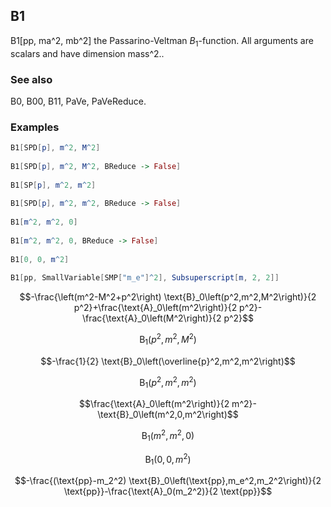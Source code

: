##  B1 

B1[pp, ma^2, mb^2] the Passarino-Veltman $B_1$-function. All arguments are scalars and have dimension mass^2..

###  See also 

B0, B00, B11, PaVe, PaVeReduce.

###  Examples 

```mathematica
B1[SPD[p], m^2, M^2] 
 
B1[SPD[p], m^2, M^2, BReduce -> False] 
 
B1[SP[p], m^2, m^2] 
 
B1[SPD[p], m^2, m^2, BReduce -> False] 
 
B1[m^2, m^2, 0] 
 
B1[m^2, m^2, 0, BReduce -> False] 
 
B1[0, 0, m^2] 
 
B1[pp, SmallVariable[SMP["m_e"]^2], Subsuperscript[m, 2, 2]]
```

$$-\frac{\left(m^2-M^2+p^2\right) \text{B}_0\left(p^2,m^2,M^2\right)}{2 p^2}+\frac{\text{A}_0\left(m^2\right)}{2 p^2}-\frac{\text{A}_0\left(M^2\right)}{2 p^2}$$

$$\text{B}_1\left(p^2,m^2,M^2\right)$$

$$-\frac{1}{2} \text{B}_0\left(\overline{p}^2,m^2,m^2\right)$$

$$\text{B}_1\left(p^2,m^2,m^2\right)$$

$$\frac{\text{A}_0\left(m^2\right)}{2 m^2}-\text{B}_0\left(m^2,0,m^2\right)$$

$$\text{B}_1\left(m^2,m^2,0\right)$$

$$\text{B}_1\left(0,0,m^2\right)$$

$$-\frac{(\text{pp}-m_2^2) \text{B}_0\left(\text{pp},m_e^2,m_2^2\right)}{2 \text{pp}}-\frac{\text{A}_0(m_2^2)}{2 \text{pp}}$$